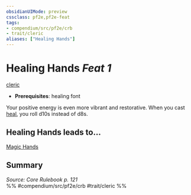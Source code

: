 ```yaml
---
obsidianUIMode: preview
cssclass: pf2e,pf2e-feat
tags:
- compendium/src/pf2e/crb
- trait/cleric
aliases: ["Healing Hands"]
---
```

# Healing Hands  *Feat 1*  
[cleric](Reference/Rules/Traits/cleric.md "Cleric Class Trait")  

- **Prerequisites**: healing font

Your positive energy is even more vibrant and restorative. When you cast [heal](heal.md), you roll d10s instead of d8s.

## Healing Hands leads to...

[Magic Hands](magic-hands-apg.md)

## Summary

*Source: Core Rulebook p. 121*  
%% #compendium/src/pf2e/crb #trait/cleric %%